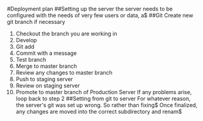 #Deployment plan
##Setting up the server
the server needs to be configured with the needs of very few users or data, a$
##Git
Create new git branch if necessary
1. Checkout the branch you are working in
2. Develop
3. Git add
4. Commit with a message
5. Test branch
6. Merge to master branch
7. Review any changes to master branch
8. Push to staging server
9. Review on staging server
10. Promote to master branch of Production Server
If any problems arise, loop back to step 2
##Setting from git to server
For whatever reason, the server's git was set up wrong. So rather than fixing$
Once finalized, any changes are moved into the correct subdirectory and renam$


